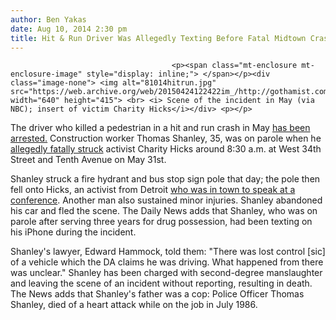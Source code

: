 ```yaml
---
author: Ben Yakas
date: Aug 10, 2014 2:30 pm
title: Hit & Run Driver Was Allegedly Texting Before Fatal Midtown Crash
---
```


	
										<p><span class="mt-enclosure mt-enclosure-image" style="display: inline;"> </span></p><div class="image-none"> <img alt="81014hitrun.jpg" src="https://web.archive.org/web/20150424122422im_/http://gothamist.com/attachments/byakas/81014hitrun.jpg" width="640" height="415"> <br> <i> Scene of the incident in May (via NBC); insert of victim Charity Hicks</i></div> <p></p>

<p>The driver who killed a pedestrian in a hit and run crash in May <a href="https://web.archive.org/web/20150424122422/http://www.nydailynews.com/new-york/ex-con-son-charged-fatal-hit-and-run-midtown-article-1.1897674">has been arrested.</a> Construction worker Thomas Shanley, 35, was on parole when he <a href="https://web.archive.org/web/20150424122422/http://gothamist.com/2014/05/31/woman_in_critical_condition_after_h.php">allegedly fatally struck</a> activist Charity Hicks around 8:30 a.m. at West 34th Street and Tenth Avenue on May 31st. </p>

<p>Shanley struck a fire hydrant and bus stop sign pole that day; the pole then fell onto Hicks, an activist from Detroit <a href="https://web.archive.org/web/20150424122422/http://gothamist.com/2014/07/10/hit_run_driver_who_killed_activist.php">who was in town to speak at a conference</a>. Another man also sustained minor injuries. Shanley abandoned his car and fled the scene. The Daily News adds that Shanley, who was on parole after serving three years for drug possession, had been texting on his iPhone during the incident. </p>

<p>Shanley&apos;s lawyer, Edward Hammock, told them: &quot;There was lost control [sic] of a vehicle which the DA claims he was driving. What happened from there was unclear.&quot; Shanley has been charged with second-degree manslaughter and leaving the scene of an incident without reporting, resulting in death. The News adds that Shanley&apos;s father was a cop: Police Officer Thomas Shanley, died of a heart attack while on the job in July 1986.</p>					
										
									
				